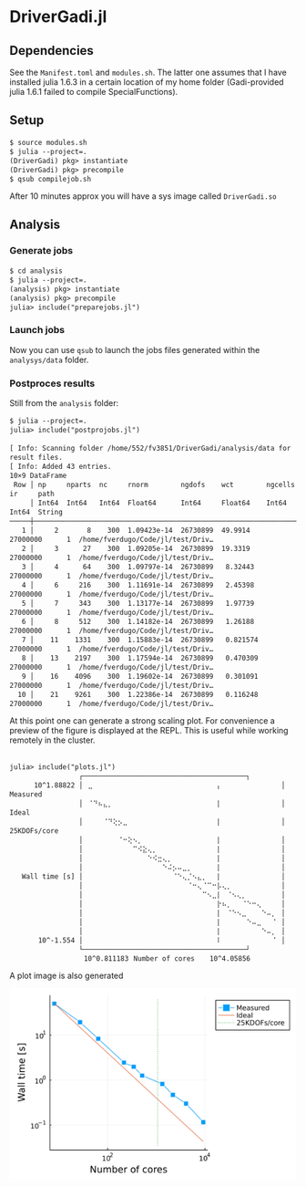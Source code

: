 # DriverGadi.jl


## Dependencies

See the `Manifest.toml` and `modules.sh`. The latter one assumes that I have installed julia 1.6.3 in a certain location of my home folder (Gadi-provided julia 1.6.1 failed to compile SpecialFunctions).

## Setup

```
$ source modules.sh
$ julia --project=.
(DriverGadi) pkg> instantiate
(DriverGadi) pkg> precompile
$ qsub compilejob.sh
```
After 10 minutes approx you will have a sys image called `DriverGadi.so`

## Analysis

### Generate jobs

```
$ cd analysis
$ julia --project=.
(analysis) pkg> instantiate
(analysis) pkg> precompile
julia> include("preparejobs.jl")
```

### Launch jobs

Now you can use `qsub` to launch the jobs files generated within the `analysys/data` folder.

### Postproces results

Still from the `analysis` folder:

```
$ julia --project=.
julia> include("postprojobs.jl")

[ Info: Scanning folder /home/552/fv3851/DriverGadi/analysis/data for result files.
[ Info: Added 43 entries.
10×9 DataFrame
 Row │ np     nparts  nc     rnorm        ngdofs    wct        ngcells   ir     path                              
     │ Int64  Int64   Int64  Float64      Int64     Float64    Int64     Int64  String                            
─────┼────────────────────────────────────────────────────────────────────────────────────────────────────────────
   1 │     2       8    300  1.09423e-14  26730899  49.9914    27000000      1  /home/fverdugo/Code/jl/test/Driv…
   2 │     3      27    300  1.09205e-14  26730899  19.3319    27000000      1  /home/fverdugo/Code/jl/test/Driv…
   3 │     4      64    300  1.09797e-14  26730899   8.32443   27000000      1  /home/fverdugo/Code/jl/test/Driv…
   4 │     6     216    300  1.11691e-14  26730899   2.45398   27000000      1  /home/fverdugo/Code/jl/test/Driv…
   5 │     7     343    300  1.13177e-14  26730899   1.97739   27000000      1  /home/fverdugo/Code/jl/test/Driv…
   6 │     8     512    300  1.14182e-14  26730899   1.26188   27000000      1  /home/fverdugo/Code/jl/test/Driv…
   7 │    11    1331    300  1.15883e-14  26730899   0.821574  27000000      1  /home/fverdugo/Code/jl/test/Driv…
   8 │    13    2197    300  1.17594e-14  26730899   0.470309  27000000      1  /home/fverdugo/Code/jl/test/Driv…
   9 │    16    4096    300  1.19602e-14  26730899   0.301091  27000000      1  /home/fverdugo/Code/jl/test/Driv…
  10 │    21    9261    300  1.22386e-14  26730899   0.116248  27000000      1  /home/fverdugo/Code/jl/test/Driv…

```

At this point one can generate a strong scaling plot.
For convenience a preview of the figure is displayed at the REPL.
This is useful while working remotely in the cluster.

```

julia> include("plots.jl")
                 ┌────────────────────────────────────────┐             
      10^1.88822 │⠀⣀⠀⠀⠀⠀⠀⠀⠀⠀⠀⠀⠀⠀⠀⠀⠀⠀⠀⠀⠀⠀⠀⠀⠀⠀⠀⡄⠀⠀⠀⠀⠀⠀⠀⠀⠀⠀⠀⠀│ Measured    
                 │⠀⠈⠙⠦⣄⡀⠀⠀⠀⠀⠀⠀⠀⠀⠀⠀⠀⠀⠀⠀⠀⠀⠀⠀⠀⠀⠀⡇⠀⠀⠀⠀⠀⠀⠀⠀⠀⠀⠀⠀│ Ideal       
                 │⠀⠀⠀⠀⠈⠙⢕⡢⣀⠀⠀⠀⠀⠀⠀⠀⠀⠀⠀⠀⠀⠀⠀⠀⠀⠀⠀⡇⠀⠀⠀⠀⠀⠀⠀⠀⠀⠀⠀⠀│ 25KDOFs/core
                 │⠀⠀⠀⠀⠀⠀⠀⠈⠒⢕⠢⡀⠀⠀⠀⠀⠀⠀⠀⠀⠀⠀⠀⠀⠀⠀⠀⡇⠀⠀⠀⠀⠀⠀⠀⠀⠀⠀⠀⠀│             
                 │⠀⠀⠀⠀⠀⠀⠀⠀⠀⠀⠉⠪⣕⢄⡀⠀⠀⠀⠀⠀⠀⠀⠀⠀⠀⠀⠀⡇⠀⠀⠀⠀⠀⠀⠀⠀⠀⠀⠀⠀│             
                 │⠀⠀⠀⠀⠀⠀⠀⠀⠀⠀⠀⠀⠀⠑⠪⣒⢄⡀⠀⠀⠀⠀⠀⠀⠀⠀⠀⡇⠀⠀⠀⠀⠀⠀⠀⠀⠀⠀⠀⠀│             
                 │⠀⠀⠀⠀⠀⠀⠀⠀⠀⠀⠀⠀⠀⠀⠀⠀⠑⠬⡢⠤⣀⡀⠀⠀⠀⠀⠀⡇⠀⠀⠀⠀⠀⠀⠀⠀⠀⠀⠀⠀│             
   Wall time [s] │⠀⠀⠀⠀⠀⠀⠀⠀⠀⠀⠀⠀⠀⠀⠀⠀⠀⠀⠈⠑⢄⡈⠢⣄⡀⠀⠀⡇⠀⠀⠀⠀⠀⠀⠀⠀⠀⠀⠀⠀│             
                 │⠀⠀⠀⠀⠀⠀⠀⠀⠀⠀⠀⠀⠀⠀⠀⠀⠀⠀⠀⠀⠀⠈⠒⢄⠈⠉⠒⡧⢄⡀⠀⠀⠀⠀⠀⠀⠀⠀⠀⠀│             
                 │⠀⠀⠀⠀⠀⠀⠀⠀⠀⠀⠀⠀⠀⠀⠀⠀⠀⠀⠀⠀⠀⠀⠀⠀⠉⠢⣀⡇⠀⠈⠢⢄⡀⠀⠀⠀⠀⠀⠀⠀│             
                 │⠀⠀⠀⠀⠀⠀⠀⠀⠀⠀⠀⠀⠀⠀⠀⠀⠀⠀⠀⠀⠀⠀⠀⠀⠀⠀⠀⡗⠦⡀⠀⠀⠈⠑⠒⢄⠀⠀⠀⠀│             
                 │⠀⠀⠀⠀⠀⠀⠀⠀⠀⠀⠀⠀⠀⠀⠀⠀⠀⠀⠀⠀⠀⠀⠀⠀⠀⠀⠀⡇⠀⠈⠑⠢⣀⠀⠀⠀⠑⠤⡀⠀│             
                 │⠀⠀⠀⠀⠀⠀⠀⠀⠀⠀⠀⠀⠀⠀⠀⠀⠀⠀⠀⠀⠀⠀⠀⠀⠀⠀⠀⡇⠀⠀⠀⠀⠀⠑⠤⣀⠀⠀⠈⠀│             
                 │⠀⠀⠀⠀⠀⠀⠀⠀⠀⠀⠀⠀⠀⠀⠀⠀⠀⠀⠀⠀⠀⠀⠀⠀⠀⠀⠀⡇⠀⠀⠀⠀⠀⠀⠀⠀⠑⠤⡀⠀│             
       10^-1.554 │⠀⠀⠀⠀⠀⠀⠀⠀⠀⠀⠀⠀⠀⠀⠀⠀⠀⠀⠀⠀⠀⠀⠀⠀⠀⠀⠀⠇⠀⠀⠀⠀⠀⠀⠀⠀⠀⠀⠈⠀│             
                 └────────────────────────────────────────┘             
                 ⠀10^0.811183⠀Number of cores⠀⠀⠀10^4.05856⠀             

```

A plot image is also generated

![](analysis/plots/total_scaling.png)
